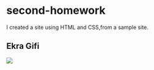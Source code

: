 <h1>second-homework</h1>

I created a site using HTML and CSS,from a sample site.

<h2>Ekra Gifi</h2>

![](ekran.gif)


